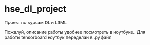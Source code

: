 # hse_dl_project
Проект по курсам DL и LSML

Пожалуй, описание работы удобнее посмотреть в ноутбуке..
Для работы tensorboard ноутбук переделан в .py файл
